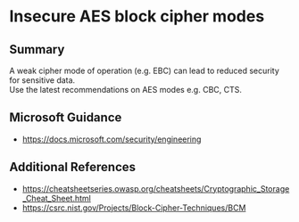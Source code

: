 # Insecure AES block cipher modes

## Summary

A weak cipher mode of operation (e.g. EBC) can lead to reduced security for sensitive data.  
Use the latest recommendations on AES modes e.g. CBC, CTS.

## Microsoft Guidance

* https://docs.microsoft.com/security/engineering

## Additional References

* https://cheatsheetseries.owasp.org/cheatsheets/Cryptographic_Storage_Cheat_Sheet.html
* https://csrc.nist.gov/Projects/Block-Cipher-Techniques/BCM
